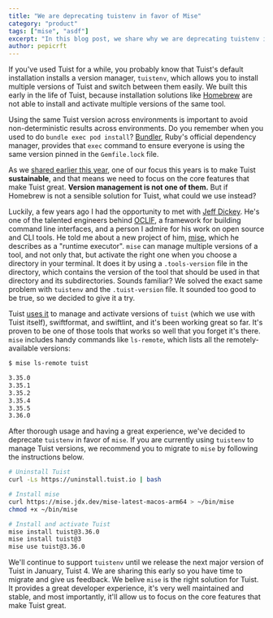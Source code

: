 ```yaml
---
title: "We are deprecating tuistenv in favor of Mise"
category: "product"
tags: ["mise", "asdf"]
excerpt: "In this blog post, we share why we are deprecating tuistenv in favor of mise, a runtime executor that allows you to manage multiple versions of a tool and activate the right one when you choose a directory in your terminal."
author: pepicrft
---
```


If you've used Tuist for a while,
you probably know that Tuist's default installation installs a version manager,
`tuistenv`,
which allows you to install multiple versions of Tuist and switch between them easily.
We built this early in the life of Tuist,
because installation solutions like [Homebrew](https://brew.sh/) are not able to install and activate multiple versions of the same tool.

Using the same Tuist version across environments is important to avoid non-deterministic results across environments.
Do you remember when you used to do `bundle exec pod install`?
[Bundler](https://bundler.io/),
Ruby's official dependency manager,
provides that `exec` command to ensure everyone is using the same version pinned in the `Gemfile.lock` file.

As we [shared earlier this year](/blog/2023/07/26/2023-tuist-direction),
one of our focus this years is to make Tuist **sustainable**,
and that means we need to focus on the core features that make Tuist great.
**Version management is not one of them.**
But if Homebrew is not a sensible solution for Tuist,
what could we use instead?

Luckily, a few years ago I had the opportunity to met with [Jeff Dickey](https://twitter.com/jdxcode).
He's one of the talented engineers behind [OCLIF](https://oclif.io/),
a framework for building command line interfaces,
and a person I admire for his work on open source and CLI tools.
He told me about a new project of him,
[mise](https://github.com/jdx/mise),
which he describes as a "runtime executor".
`mise` can manage multiple versions of a tool,
and not only that, but activate the right one when you choose a directory in your terminal.
It does it by using a `.tools-version` file in the directory,
which contains the version of the tool that should be used in that directory and its subdirectories.
Sounds familiar? We solved the exact same problem with `tuistenv` and the `.tuist-version` file.
It sounded too good to be true, so we decided to give it a try.

Tuist [uses it](https://github.com/tuist/tuist/blob/main/.tool-versions) to manage and activate versions of `tuist` (which we use with Tuist itself), swiftformat, and swiftlint, and it's been working great so far.
It's proven to be one of those tools that works so well that you forget it's there.
`mise` includes handy commands like `ls-remote`, which lists all the remotely-available versions:

```bash
$ mise ls-remote tuist

3.35.0
3.35.1
3.35.2
3.35.4
3.35.5
3.36.0
```

After thorough usage and having a great experience, we've decided to deprecate `tuistenv` in favor of `mise`.
If you are currently using `tuistenv` to manage Tuist versions, we recommend you to migrate to `mise` by following the instructions below.

```bash
# Uninstall Tuist
curl -Ls https://uninstall.tuist.io | bash

# Install mise
curl https://mise.jdx.dev/mise-latest-macos-arm64 > ~/bin/mise
chmod +x ~/bin/mise

# Install and activate Tuist
mise install tuist@3.36.0
mise install tuist@3
mise use tuist@3.36.0
```

We'll continue to support `tuistenv` until we release the next major version of Tuist in January, Tuist 4.
We are sharing this early so you have time to migrate and give us feedback.
We belive `mise` is the right solution for Tuist. It provides a great developer experience, it's very well maintained and stable, and most importantly, it'll allow us to focus on the core features that make Tuist great.
